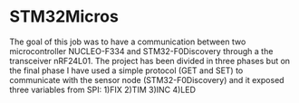 # STM32Micros

The goal of this job was to have a communication between two microcontroller NUCLEO-F334 and STM32-F0Discovery through a the transceiver nRF24L01.
The project has been divided in three phases but on the final phase I have used a simple protocol (GET and SET) to communicate with the sensor node (STM32-F0Discovery) and it exposed three variables from SPI:
1)FIX 
2)TIM
3)INC
4)LED
